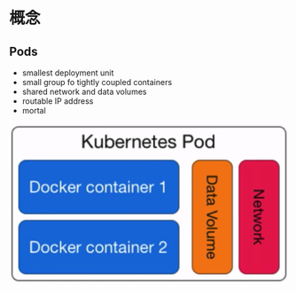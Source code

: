 # 概念

## Pods

* smallest deployment unit
* small group fo tightly coupled containers
* shared network and data volumes 
* routable IP address
* mortal

![](img/pods.png)